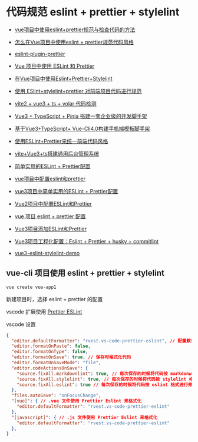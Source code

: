 # 代码规范 eslint + prettier + stylelint

- [vue项目中使用eslint+prettier规范与检查代码的方法](https://www.jb51.net/article/178614.htm)
- [怎么在Vue项目中使用eslint + prettier规范代码风格](https://www.yisu.com/zixun/175905.html)
- [eslint-plugin-prettier](https://github.com/prettier/eslint-plugin-prettier)
- [Vue 项目中使用 ESLint 和 Prettier](https://zhuanlan.zhihu.com/p/337536349)
- [在Vue项目中使用Eslint+Prettier+Stylelint](https://blog.51cto.com/u_15127564/4301384)
- [使用 ESlint+stylelint+prettier 对前端项目代码进行规范](https://blog.51cto.com/u_15067223/4526947)
- [vite2 + vue3 + ts + volar 代码检测](https://blog.csdn.net/u013344993/article/details/122089458)
- [Vue3 + TypeScript + Pinia 搭建一套企业级的开发脚手架](https://www.jianshu.com/p/063188d494ed)
- [基于Vue3+TypeScript+ Vue-Cli4.0构建手机端模板脚手架](https://www.jianshu.com/p/adb0983830f6)
- [使用ESLint+Prettier来统一前端代码风格](https://mp.weixin.qq.com/s/B8C6PLELiUOsqyM56MHczA)
- [vite+Vue3+ts搭建通用后台管理系统](https://mp.weixin.qq.com/s/6xsfxH70VjPtbwJWZ7mmbg)
- [简单实用的ESLint + Prettier配置](https://blog.csdn.net/MrLiuSixsix/article/details/125189022)

- [vue项目中配置eslint和prettier](https://blog.csdn.net/weixin_42349568/article/details/120937200)
- [vue3项目中简单实用的ESLint + Prettier配置](https://blog.csdn.net/MrLiuSixsix/article/details/125189022)
- [Vue2项目中配置ESLint和Prettier](https://blog.csdn.net/dreamingbaobei3/article/details/124643312)
- [vue 项目 eslint + prettier 配置](https://www.cnblogs.com/savokiss/p/14797080.html)
- [Vue3项目添加ESLint和Prettier](https://segmentfault.com/a/1190000042424701)
- [Vue3项目工程化配置：Eslint + Prettier + husky + commitlint](https://www.jianshu.com/p/6623d892ad73)

- [vue3-eslint-stylelint-demo](https://github.com/sethidden/vue3-eslint-stylelint-demo)

## vue-cli 项目使用 eslint + prettier + stylelint

``` bash
vue create vue-app1
```

新建项目时，选择 eslint + prettier 的配置

vscode 扩展使用 [Prettier ESLint](https://marketplace.visualstudio.com/items?itemName=rvest.vs-code-prettier-eslint)

vscode 设置

``` json
{
  "editor.defaultFormatter": "rvest.vs-code-prettier-eslint", // 配置默认格式化程序为 Prettier Eslint
  "editor.formatOnPaste": false, 
  "editor.formatOnType": false,
  "editor.formatOnSave": true, // 保存时格式化代码
  "editor.formatOnSaveMode": "file",
  "editor.codeActionsOnSave": {
    "source.fixAll.markdownlint": true, // 每次保存的时候将代码按 markdonwlint 格式进行修复
    "source.fixAll.stylelint": true, // 每次保存的时候将代码按 stylelint 格式进行修复
    "source.fixAll.eslint": true // 每次保存的时候将代码按 eslint 格式进行修复
  },
  "files.autoSave": "onFocusChange",
  "[vue]": { // .vue 文件使用 Prettier Eslint 来格式化
    "editor.defaultFormatter": "rvest.vs-code-prettier-eslint"
  },
  "[javascript]": { // .js 文件使用 Prettier Eslint 来格式化
    "editor.defaultFormatter": "rvest.vs-code-prettier-eslint"
  },
}
```

